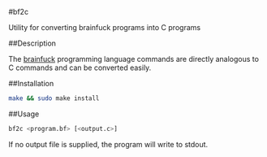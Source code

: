 #bf2c

Utility for converting brainfuck programs into C programs

##Description

The [brainfuck](http://en.wikipedia.org/wiki/Brainfuck) programming language commands are directly analogous to C commands and can be converted easily.

##Installation

```bash
make && sudo make install
```

##Usage

```bash
bf2c <program.bf> [<output.c>]
```

If no output file is supplied, the program will write to stdout.
